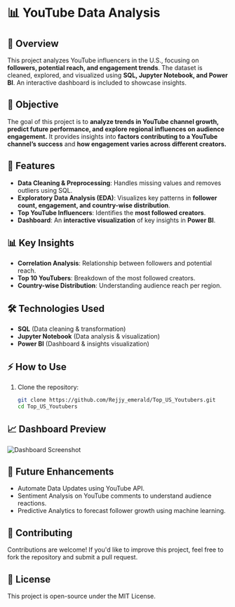 # 📊 YouTube Data Analysis  

## 📌 Overview
This project analyzes YouTube influencers in the U.S., focusing on **followers, potential reach, and engagement trends**. The dataset is cleaned, explored, and visualized using **SQL, Jupyter Notebook, and Power BI**. An interactive dashboard is included to showcase insights.  

## 🎯 Objective
The goal of this project is to **analyze trends in YouTube channel growth, predict future performance, and explore regional influences on audience engagement.** It provides insights into **factors contributing to a YouTube channel’s success** and **how engagement varies across different creators.**  

## 🚀 Features
- **Data Cleaning & Preprocessing**: Handles missing values and removes outliers using SQL.
- **Exploratory Data Analysis (EDA)**: Visualizes key patterns in **follower count, engagement, and country-wise distribution**.
- **Top YouTube Influencers**: Identifies the **most followed creators**.
- **Dashboard**: An **interactive visualization** of key insights in **Power BI**.

## 📊 Key Insights
- **Correlation Analysis**: Relationship between followers and potential reach.  
- **Top 10 YouTubers**: Breakdown of the most followed creators.  
- **Country-wise Distribution**: Understanding audience reach per region.  

## 🛠️ Technologies Used
-  **SQL** (Data cleaning & transformation)  
- **Jupyter Notebook** (Data analysis & visualization)  
- **Power BI** (Dashboard & insights visualization)

## ⚡ How to Use    
1. Clone the repository:  
   ```bash
   git clone https://github.com/Rejjy_emerald/Top_US_Youtubers.git
   cd Top_US_Youtubers

## 📈 Dashboard Preview
![Dashboard Screenshot](dashboard.png)

## 🔮 Future Enhancements
- Automate Data Updates using YouTube API.
- Sentiment Analysis on YouTube comments to understand audience reactions.
- Predictive Analytics to forecast follower growth using machine learning.

## 🤝 Contributing
Contributions are welcome! If you'd like to improve this project, feel free to fork the repository and submit a pull request.

## 📜 License
This project is open-source under the MIT License.

